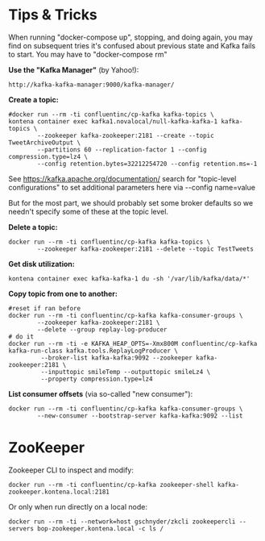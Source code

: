 
Tips & Tricks
=============

When running "docker-compose up", stopping, and doing again, you may find
on subsequent tries it's confused about previous state and Kafka fails to
start. You may have to "docker-compose rm" 

**Use the "Kafka Manager"** (by Yahoo!):

    http://kafka-kafka-manager:9000/kafka-manager/

**Create a topic:**

    #docker run --rm -ti confluentinc/cp-kafka kafka-topics \
    kontena container exec kafka1.novalocal/null-kafka-kafka-1 kafka-topics \
            --zookeeper kafka-zookeeper:2181 --create --topic TweetArchiveOutput \
            --partitions 60 --replication-factor 1 --config compression.type=lz4 \
            --config retention.bytes=32212254720 --config retention.ms=-1

See https://kafka.apache.org/documentation/ search for "topic-level configurations"
to set additional parameters here via --config name=value

But for the most part, we should probably set some broker defaults so we
needn't specify some of these at the topic level.

**Delete a topic:**

    docker run --rm -ti confluentinc/cp-kafka kafka-topics \
            --zookeeper kafka-zookeeper:2181 --delete --topic TestTweets

**Get disk utilization:**

    kontena container exec kafka-kafka-1 du -sh '/var/lib/kafka/data/*'

**Copy topic from one to another:**

    #reset if ran before
    docker run --rm -ti confluentinc/cp-kafka kafka-consumer-groups \
            --zookeeper kafka-zookeeper:2181 \
            --delete --group replay-log-producer
    # do it
    docker run --rm -ti -e KAFKA_HEAP_OPTS=-Xmx800M confluentinc/cp-kafka kafka-run-class kafka.tools.ReplayLogProducer \
             --broker-list kafka-kafka:9092 --zookeeper kafka-zookeeper:2181 \
             --inputtopic smileTemp --outputtopic smileLz4 \
             --property compression.type=lz4

**List consumer offsets** (via so-called "new consumer"):

    docker run --rm -ti confluentinc/cp-kafka kafka-consumer-groups \
            --new-consumer --bootstrap-server kafka-kafka:9092 --list

ZooKeeper
=========

Zookeeper CLI to inspect and modify:

    docker run --rm -ti confluentinc/cp-kafka zookeeper-shell kafka-zookeeper.kontena.local:2181

Or only when run directly on a local node:

    docker run --rm -ti --network=host gschnyder/zkcli zookeepercli --servers bop-zookeeper.kontena.local -c ls /